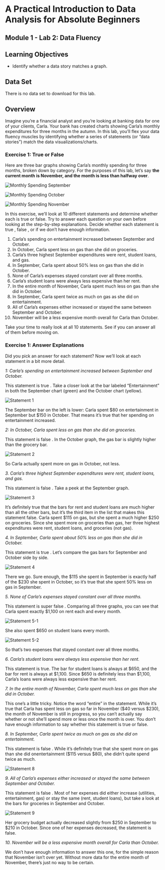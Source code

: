 # A Practical Introduction to Data Analysis for Absolute Beginners

## Module 1 - Lab 2: Data Fluency

## Learning Objectives

* Identify whether a data story matches a graph.

## Data Set

There is no data set to download for this lab.

## Overview

Imagine you’re a financial analyst and you’re looking at banking data for one of your clients, Carla.
Your bank has created charts showing Carla’s monthly expenditures for three months in the autumn.
In this lab, you’ll flex your data fluency muscles by identifying whether a series of statements (or “data stories”) match the data visualizations/charts.

### Exercise 1: True or False

Here are three bar graphs showing Carla’s monthly spending for three months, broken down by category.
For the purposes of this lab, let’s say **the current month is November, and the month is less than halfway over**.

![Monthly Spending September](img/2020-06-11-16-33-39.png)

![Monthly Spending October](img/2020-06-11-16-36-31.png)

![Monthly Spending November](img/2020-06-11-16-37-18.png)

In this exercise, we’ll look at 10 different statements and determine whether each is true or false. Try to answer each question on your own before looking at the step-by-step explanations.
Decide whether each statement is true , false , or if we don’t have enough information.

1. Carla’s spending on entertainment increased between September and October.
2. In October, Carla spent less on gas than she did on groceries.
3. Carla’s three highest September expenditures were rent, student loans, and gas.
4. In September, Carla spent about 50% less on gas than she did in October.
5. None of Carla’s expenses stayed constant over all three months.
6. Carla’s student loans were always less expensive than her rent.
7. In the entire month of November, Carla spent much less on gas than she did in October.
8. In September, Carla spent twice as much on gas as she did on entertainment.
9. All of Carla’s expenses either increased or stayed the same between September and October.
10. November will be a less expensive month overall for Carla than October.

Take your time to really look at all 10 statements. See if you can answer all of them before moving on.

### Exercise 1: Answer Explanations

Did you pick an answer for each statement? Now we’ll look at each statement in a bit more detail.

*1: Carla’s spending on entertainment increased between September and October.*

This statement is true . Take a closer look at the bar labeled “Entertainment” in both the September chart (green) and the October chart (yellow).

![Statement 1](img/2020-06-12-10-34-29.png)

The September bar on the left is lower: Carla spent $80 on entertainment in September but $150 in October. That means it’s true that her spending on entertainment increased.

*2: In October, Carla spent less on gas than she did on groceries.*

This statement is false . In the October graph, the gas bar is slightly higher than the grocery bar.

![Statement 2](img/2020-06-12-10-37-41.png)

So Carla actually spent more on gas in October, not less.

*3. Carla’s three highest September expenditures were rent, student loans, and gas.*

This statement is false . Take a peek at the September graph.

![Statement 3](img/2020-06-12-10-38-29.png)

It’s definitely true that the bars for rent and student loans are much higher than all the other bars, but it’s the third item in the list that makes this statement false. Carla spent $115 on gas, but she spent a much higher $250 on groceries. Since she spent more on groceries than gas, her three highest expenditures were rent, student loans, and groceries (not gas).

*4. In September, Carla spent about 50% less on gas than she did in October.*

This statement is true . Let’s compare the gas bars for September and October side by side.

![Statement 4](img/2020-06-12-10-41-37.png)

There we go. Sure enough, the $115 she spent in September is exactly half of the $230 she spent in October, so it’s true that she spent 50% less on gas in September.

*5. None of Carla’s expenses stayed constant over all three months.*

This statement is super false . Comparing all three graphs, you can see that Carla spent exactly $1,100 on rent each and every month.

![Statement 5-1](img/2020-06-12-10-42-30.png)

She also spent $650 on student loans every month.

![Statement 5-2](img/2020-06-12-10-43-22.png)

So that’s two expenses that stayed constant over all three months.

*6. Carla’s student loans were always less expensive than her rent.*

This statement is true. The bar for student loans is always at $650, and the bar for rent is always at $1,100. Since $650 is definitely less than $1,100, Carla’s loans were always less expensive than her rent.

*7. In the entire month of November, Carla spent much less on gas than she did in October.*

This one’s a little tricky. Notice the word “entire” in the statement. While it’s true that Carla has spent less on gas so far in November ($40 versus $230), the month of November is still in progress, so you can’t actually say whether or not she’ll spend more or less once the month is over. You don’t have enough information to say whether this statement is true or false.

*8. In September, Carla spent twice as much on gas as she did on entertainment.*

This statement is false . While it’s definitely true that she spent more on gas than she did onentertainment ($115 versus $80), she didn’t quite spend twice as much.

![Statement 8](img/2020-06-12-10-50-39.png)

*9. All of Carla’s expenses either increased or stayed the same between September and October.*

This statement is false . Most of her expenses did either increase (utilities, entertainment, gas) or stay the same (rent, student loans), but take a look at the bars for groceries in September and October.

![Statement 9](img/2020-06-12-10-52-19.png)

Her grocery budget actually decreased slightly from $250 in September to $210 in October. Since one of her expenses decreased, the statement is false.

*10. November will be a less expensive month overall for Carla than October.*

We don’t have enough information to answer this one, for the simple reason that November isn’t over yet. Without more data for the entire month of November, there’s just no way to be
certain.
